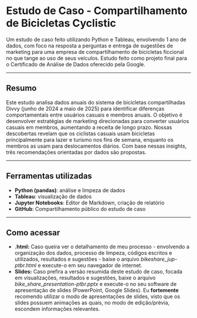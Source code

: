 # Estudo de Caso - Compartilhamento de Bicicletas Cyclistic
Um estudo de caso feito utilizando Python e Tableau, envolvendo 1 ano de dados, com foco na resposta a perguntas e entrega de sugestões de marketing para uma empresa de compartilhamento de bicicletas ficcional no que tange ao uso de seus veículos. Estudo feito como projeto final para o Certificado de Análise de Dados oferecido pela Google.

---

## Resumo

Este estudo analisa dados anuais do sistema de bicicletas compartilhadas Divvy (junho de 2024 a maio de 2025) para identificar diferenças comportamentais entre usuários casuais e membros anuais. O objetivo é desenvolver estratégias de marketing direcionadas para converter usuários casuais em membros, aumentando a receita de longo prazo. Nossas descobertas revelam que os ciclistas casuais usam bicicletas principalmente para lazer e turismo nos fins de semana, enquanto os membros as usam para deslocamentos diários. Com base nessas insights, três recomendações orientadas por dados são propostas.

---

## Ferramentas utilizadas

- **Python (pandas)**: análise e limpeza de dados
- **Tableau**: visualização de dados
- **Jupyter Notebooks**: Editor de Markdown, criação de relatório
- **GitHub**: Compartilhamento público do estudo de caso

---

## Como acessar

- **.html:** Caso queira ver o detalhamento de meu processo - envolvendo a organização dos dados, processo de limpeza, códigos escritos e utilizados, resultados e sugestões - baixe o arquivo *bikeshare_jup-ptbr.html* e execute-o em seu navegador de internet.
- **Slides:** Caso prefira a versão resumida deste estudo de caso, focada em visualizações, resultados e sugestões, baixe o arquivo *bike_share_presentation-ptbr.pptx* e execute-o no seu software de apresentação de slides (PowerPoint, Google Slides). Eu **fortemente** recomendo utilizar o modo de apresentações de slides, visto que os slides possuem animações as quais, no modo de edição/prévia, escondem informações relevantes.
